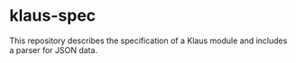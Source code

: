 # klaus-spec

This repository describes the specification of a Klaus module and includes a parser for JSON data.
